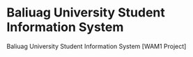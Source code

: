 # Baliuag University Student Information System

Baliuag University Student Information System [WAM1 Project]
